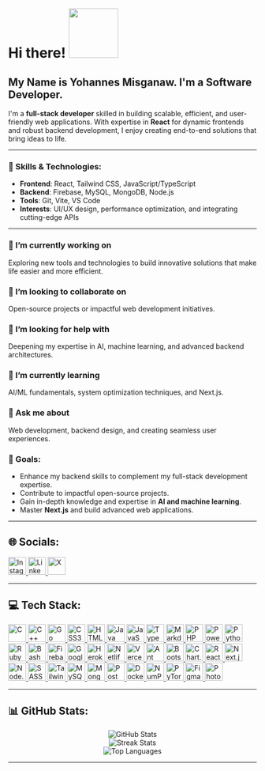 # Hi there! <img src="https://media.tenor.com/c4cx59tZFTkAAAAM/baymax-hello.gif" height="100" />

## My Name is Yohannes Misganaw. I'm a Software Developer.

I'm a **full-stack developer** skilled in building scalable, efficient, and user-friendly web applications. With expertise in **React** for dynamic frontends and robust backend development, I enjoy creating end-to-end solutions that bring ideas to life.

---

### 🌟 Skills & Technologies:
- **Frontend**: React, Tailwind CSS, JavaScript/TypeScript  
- **Backend**: Firebase, MySQL, MongoDB, Node.js  
- **Tools**: Git, Vite, VS Code  
- **Interests**: UI/UX design, performance optimization, and integrating cutting-edge APIs  

---

### 🔭 I’m currently working on  
Exploring new tools and technologies to build innovative solutions that make life easier and more efficient.

### 👯 I’m looking to collaborate on  
Open-source projects or impactful web development initiatives.

### 🤝 I’m looking for help with  
Deepening my expertise in AI, machine learning, and advanced backend architectures.

### 🌱 I’m currently learning  
AI/ML fundamentals, system optimization techniques, and Next.js.

### 💬 Ask me about  
Web development, backend design, and creating seamless user experiences.

### 🎯 Goals:
- Enhance my backend skills to complement my full-stack development expertise.  
- Contribute to impactful open-source projects.  
- Gain in-depth knowledge and expertise in **AI and machine learning**.  
- Master **Next.js** and build advanced web applications.  

---

## 🌐 Socials:
<p align="left">
  <a href="https://instagram.com/pr_jo_" target="_blank" rel="noreferrer">
    <img src="https://upload.wikimedia.org/wikipedia/commons/thumb/9/95/Instagram_logo_2022.svg/900px-Instagram_logo_2022.svg.png?20220518162235" width="36" height="36" alt="Instagram" />
  </a>
  <a href="https://linkedin.com/in/yohannes-misganaw" target="_blank" rel="noreferrer">
    <img src="https://upload.wikimedia.org/wikipedia/commons/thumb/e/e9/Linkedin_icon.svg/384px-Linkedin_icon.svg.png?20110609134306" width="36" height="36" alt="LinkedIn" />
  </a>
  <a href="https://x.com/Yohannes_Mg" target="_blank" rel="noreferrer">
    <img src="https://upload.wikimedia.org/wikipedia/commons/thumb/c/ce/X_logo_2023.svg/640px-X_logo_2023.svg.png" width="36" height="36" alt="X" />
  </a>
</p>


---


## 💻 Tech Stack:
  
<p align="left">
  <a href="https://devdocs.io/c/" target="_blank" rel="noreferrer">
    <img
      src="https://raw.githubusercontent.com/danielcranney/readme-generator/main/public/icons/skills/c-colored.svg"
      width="36"
      height="36"
      alt="C"
    />
  </a>
  <a href="https://isocpp.org/" target="_blank" rel="noreferrer">
    <img
      src="https://raw.githubusercontent.com/danielcranney/readme-generator/main/public/icons/skills/cplusplus-colored.svg"
      width="36"
      height="36"
      alt="C++"
    />
  </a>
  <a href="https://go.dev/" target="_blank" rel="noreferrer">
    <img
      src="https://raw.githubusercontent.com/danielcranney/readme-generator/main/public/icons/skills/go-colored.svg"
      width="36"
      height="36"
      alt="Go"
    />
  </a>
  <a
    href="https://developer.mozilla.org/en-US/docs/Web/CSS"
    target="_blank"
    rel="noreferrer"
  >
    <img
      src="https://raw.githubusercontent.com/danielcranney/readme-generator/main/public/icons/skills/css3-colored.svg"
      width="36"
      height="36"
      alt="CSS3"
    />
  </a>
  <a
    href="https://developer.mozilla.org/en-US/docs/Glossary/HTML5"
    target="_blank"
    rel="noreferrer"
  >
    <img
      src="https://raw.githubusercontent.com/danielcranney/readme-generator/main/public/icons/skills/html5-colored.svg"
      width="36"
      height="36"
      alt="HTML5"
    />
  </a>
  <a href="https://www.java.com/" target="_blank" rel="noreferrer">
    <img
      src="https://raw.githubusercontent.com/danielcranney/readme-generator/main/public/icons/skills/java-colored.svg"
      width="36"
      height="36"
      alt="Java"
    />
  </a>
  <a href="https://www.javascript.com/" target="_blank" rel="noreferrer">
    <img
      src="https://raw.githubusercontent.com/danielcranney/readme-generator/main/public/icons/skills/javascript-colored.svg"
      width="36"
      height="36"
      alt="JavaScript"
    />
  </a>
  <a href="https://www.typescriptlang.org/" target="_blank" rel="noreferrer">
    <img
      src="https://raw.githubusercontent.com/danielcranney/readme-generator/main/public/icons/skills/typescript-colored.svg"
      width="36"
      height="36"
      alt="TypeScript"
    />
  </a>
  <a href="https://www.markdownguide.org/" target="_blank" rel="noreferrer">
    <img
      src="https://cdn.jsdelivr.net/gh/devicons/devicon/icons/markdown/markdown-original.svg"
      width="36"
      height="36"
      alt="Markdown"
    />
  </a>
  <a href="https://www.php.net/" target="_blank" rel="noreferrer">
    <img
      src="https://raw.githubusercontent.com/danielcranney/readme-generator/main/public/icons/skills/php-colored.svg"
      width="36"
      height="36"
      alt="PHP"
    />
  </a>
  <a
    href="https://learn.microsoft.com/en-us/powershell/"
    target="_blank"
    rel="noreferrer"
  >
    <img
      src="https://raw.githubusercontent.com/danielcranney/readme-generator/main/public/icons/skills/powershell-colored.svg"
      width="36"
      height="36"
      alt="PowerShell"
    />
  </a>
  <a href="https://www.python.org/" target="_blank" rel="noreferrer">
    <img
      src="https://raw.githubusercontent.com/danielcranney/readme-generator/main/public/icons/skills/python-colored.svg"
      width="36"
      height="36"
      alt="Python"
    />
  </a>
  <a href="https://www.ruby-lang.org/en/" target="_blank" rel="noreferrer">
    <img
      src="https://raw.githubusercontent.com/danielcranney/readme-generator/main/public/icons/skills/ruby-colored.svg"
      width="36"
      height="36"
      alt="Ruby"
    />
  </a>
  <a
    href="https://en.wikipedia.org/wiki/Shell_script"
    target="_blank"
    rel="noreferrer"
  >
    <img
      src="https://cdn.jsdelivr.net/gh/devicons/devicon/icons/bash/bash-original.svg"
      width="36"
      height="36"
      alt="Bash Script"
    />
  </a>
  <a href="https://firebase.google.com/" target="_blank" rel="noreferrer">
    <img
      src="https://raw.githubusercontent.com/danielcranney/readme-generator/main/public/icons/skills/firebase-colored.svg"
      width="36"
      height="36"
      alt="Firebase"
    />
  </a>
  <a href="https://cloud.google.com/" target="_blank" rel="noreferrer">
    <img
      src="https://raw.githubusercontent.com/danielcranney/readme-generator/main/public/icons/skills/googlecloud-colored.svg"
      width="36"
      height="36"
      alt="Google Cloud"
    />
  </a>
  <a href="https://www.heroku.com/" target="_blank" rel="noreferrer">
    <img
      src="https://raw.githubusercontent.com/danielcranney/readme-generator/main/public/icons/skills/heroku-colored.svg"
      width="36"
      height="36"
      alt="Heroku"
    />
  </a>
  <a href="https://www.netlify.com/" target="_blank" rel="noreferrer">
    <img
      src="https://cdn.jsdelivr.net/gh/devicons/devicon/icons/netlify/netlify-original.svg"
      width="36"
      height="36"
      alt="Netlify"
    />
  </a>
  <a href="https://vercel.com/" target="_blank" rel="noreferrer">
    <img
      src="https://cdn.jsdelivr.net/gh/devicons/devicon/icons/vercel/vercel-original.svg"
      width="36"
      height="36"
      alt="Vercel"
    />
  </a>
  <a href="https://ant.design/" target="_blank" rel="noreferrer">
    <img
      src="https://gw.alipayobjects.com/zos/rmsportal/KDpgvguMpGfqaHPjicRK.svg"
      width="36"
      height="36"
      alt="Ant Design"
    />
  </a>

  <a href="https://getbootstrap.com/" target="_blank" rel="noreferrer">
    <img
      src="https://raw.githubusercontent.com/danielcranney/readme-generator/main/public/icons/skills/bootstrap-colored.svg"
      width="36"
      height="36"
      alt="Bootstrap"
    />
  </a>
  <a href="https://www.chartjs.org/" target="_blank" rel="noreferrer">
    <img
      src="https://www.chartjs.org/img/chartjs-logo.svg"
      width="36"
      height="36"
      alt="Chart.js"
    />
  </a>
  <a href="https://react.dev/" target="_blank" rel="noreferrer">
    <img
      src="https://raw.githubusercontent.com/danielcranney/readme-generator/main/public/icons/skills/react-colored.svg"
      width="36"
      height="36"
      alt="React"
    />
  </a>
  <a href="https://nextjs.org/" target="_blank" rel="noreferrer">
    <img
      src="https://raw.githubusercontent.com/danielcranney/readme-generator/main/public/icons/skills/nextjs-colored.svg"
      width="36"
      height="36"
      alt="Next.js"
    />
  </a>
  <a href="https://nodejs.org/" target="_blank" rel="noreferrer">
    <img
      src="https://raw.githubusercontent.com/danielcranney/readme-generator/main/public/icons/skills/nodejs-colored.svg"
      width="36"
      height="36"
      alt="Node.js"
    />
  </a>
  <a href="https://sass-lang.com/" target="_blank" rel="noreferrer">
    <img
      src="https://raw.githubusercontent.com/danielcranney/readme-generator/main/public/icons/skills/sass-colored.svg"
      width="36"
      height="36"
      alt="SASS"
    />
  </a>
  <a href="https://tailwindcss.com/" target="_blank" rel="noreferrer">
    <img
      src="https://raw.githubusercontent.com/danielcranney/readme-generator/main/public/icons/skills/tailwindcss-colored.svg"
      width="36"
      height="36"
      alt="Tailwind CSS"
    />
  </a>
  <a href="https://www.mysql.com/" target="_blank" rel="noreferrer">
    <img
      src="https://raw.githubusercontent.com/danielcranney/readme-generator/main/public/icons/skills/mysql-colored.svg"
      width="36"
      height="36"
      alt="MySQL"
    />
  </a>
  <a href="https://www.mongodb.com/" target="_blank" rel="noreferrer">
    <img
      src="https://raw.githubusercontent.com/danielcranney/readme-generator/main/public/icons/skills/mongodb-colored.svg"
      width="36"
      height="36"
      alt="MongoDB"
    />
  </a>
  <a href="https://www.postman.com/" target="_blank" rel="noreferrer">
    <img
      src="https://voyager.postman.com/logo/postman-logo-icon-orange.svg"
      width="36"
      height="36"
      alt="Postman"
    />
  </a>
  <a href="https://www.docker.com/" target="_blank" rel="noreferrer">
    <img
      src="https://raw.githubusercontent.com/danielcranney/readme-generator/main/public/icons/skills/docker-colored.svg"
      width="36"
      height="36"
      alt="Docker"
    />
  </a>
  <a href="https://numpy.org/" target="_blank" rel="noreferrer">
    <img
      src="https://numpy.org/images/logo.svg"
      width="36"
      height="36"
      alt="NumPy"
    />
  </a>
  <a href="https://pytorch.org/" target="_blank" rel="noreferrer">
    <img
      src="https://raw.githubusercontent.com/danielcranney/readme-generator/main/public/icons/skills/pytorch-colored.svg"
      width="36"
      height="36"
      alt="PyTorch"
    />
  </a>
  <a href="https://www.figma.com/" target="_blank" rel="noreferrer">
    <img
      src="https://raw.githubusercontent.com/danielcranney/readme-generator/main/public/icons/skills/figma-colored.svg"
      width="36"
      height="36"
      alt="Figma"
    />
  </a>
  <a
    href="https://www.adobe.com/products/photoshop.html"
    target="_blank"
    rel="noreferrer"
  >
    <img
      src="https://raw.githubusercontent.com/danielcranney/readme-generator/main/public/icons/skills/photoshop-colored.svg"
      width="36"
      height="36"
      alt="Photoshop"
    />
  </a>
</p>

---

## 📊 GitHub Stats:

<div align="center">
  <img src="https://github-readme-stats.vercel.app/api?username=Yohannes-Misganaw&theme=tokyonight&hide_border=false&include_all_commits=true&count_private=true" alt="GitHub Stats" />
</div>
<div align="center">
  <img src="https://github-readme-streak-stats.herokuapp.com/?user=Yohannes-Misganaw&theme=tokyonight&hide_border=false" alt="Streak Stats" />
</div>
<div align="center">
  <img src="https://github-readme-stats.vercel.app/api/top-langs/?username=Yohannes-Misganaw&theme=tokyonight&hide_border=false&include_all_commits=true&count_private=true&layout=compact" alt="Top Languages" />
</div>

---
